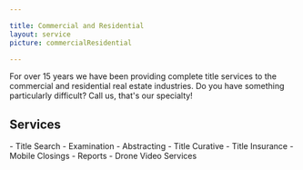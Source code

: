 ```yaml
---

title: Commercial and Residential
layout: service
picture: commercialResidential

---
```


For over 15 years we have been providing complete title services to the commercial and residential real estate industries.  Do you have something particularly difficult?  Call us, that's our specialty!

<h2 class="gray">Services</h2>
- Title Search
- Examination
- Abstracting
- Title Curative
- Title Insurance
- Mobile Closings
- Reports
- Drone Video Services